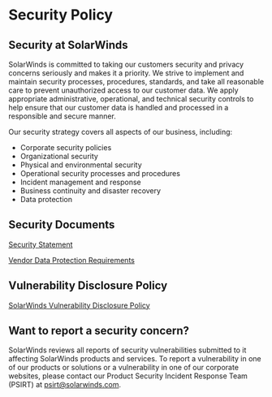 # Security Policy

## Security at SolarWinds

SolarWinds is committed to taking our customers security and privacy concerns seriously and makes it a priority. We strive to implement and maintain security processes, procedures, standards, and take all reasonable care to prevent unauthorized access to our customer data. We apply appropriate administrative, operational, and technical security controls to help ensure that our customer data is handled and processed in a responsible and secure manner.

Our security strategy covers all aspects of our business, including:

* Corporate security policies
* Organizational security
* Physical and environmental security
* Operational security processes and procedures
* Incident management and response
* Business continuity and disaster recovery
* Data protection

## Security Documents
[Security Statement](https://www.solarwinds.com/security/security-statement)

[Vendor Data Protection Requirements](https://www.solarwinds.com/security/vendor-data-protection-requirements)

## Vulnerability Disclosure Policy
[SolarWinds Vulnerability Disclosure Policy](https://www.solarwinds.com/information-security/vulnerability-disclosure-policy)

## Want to report a security concern?
SolarWinds reviews all reports of security vulnerabilities submitted to it affecting SolarWinds products and services. To report a vulnerability in one of our products or solutions or a vulnerability in one of our corporate websites, please contact our Product Security Incident Response Team (PSIRT) at [psirt@solarwinds.com](mailto:psirt@solarwinds.com).
